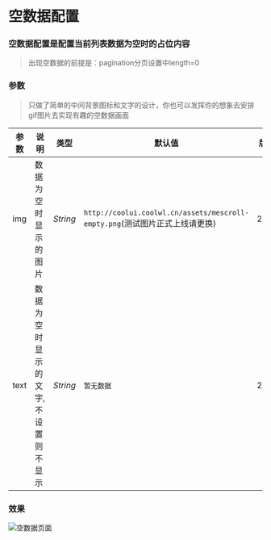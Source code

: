 # 空数据配置
### 空数据配置是配置当前列表数据为空时的占位内容
> 出现空数据的前提是：pagination分页设置中length=0
### 参数
> 只做了简单的中间背景图标和文字的设计，你也可以发挥你的想象去安排gif图片去实现有趣的空数据画面

| 参数 | 说明 | 类型 | 默认值 | 版本 |
| --- | --- | --- | --- | --- |
| img | 数据为空时显示的图片 | _String_ | `http://coolui.coolwl.cn/assets/mescroll-empty.png`(测试图片正式上线请更换) | 2.0.0 |
| text | 数据为空时显示的文字,不设置则不显示 | _String_ | `暂无数据` | 2.0.2 |

### 效果
![空数据页面](https://raw.githubusercontent.com/wzs28150/coolui-scroller/web/images/empty.jpg)<br/><br/>
